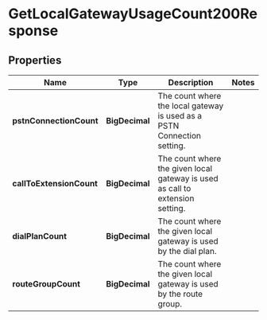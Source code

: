 

# GetLocalGatewayUsageCount200Response


## Properties

| Name | Type | Description | Notes |
|------------ | ------------- | ------------- | -------------|
|**pstnConnectionCount** | **BigDecimal** | The count where the local gateway is used as a PSTN Connection setting. |  |
|**callToExtensionCount** | **BigDecimal** | The count where the given local gateway is used as call to extension setting. |  |
|**dialPlanCount** | **BigDecimal** | The count where the given local gateway is used by the dial plan. |  |
|**routeGroupCount** | **BigDecimal** | The count where the given local gateway is used by the route group. |  |



